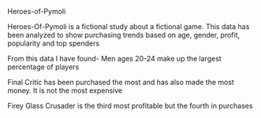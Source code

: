 Heroes-of-Pymoli

Heroes-Of-Pymoli is a fictional study about a fictional game. This data has been analyzed to show purchasing trends based on age, gender, profit, popularity and top spenders

From this data I have found-
Men ages 20-24 make up the largest percentage of players

Final Critic has been purchased the most and has also made the most money. It is not the most expensive

Firey Glass Crusader is the third most profitable but the fourth in purchases

